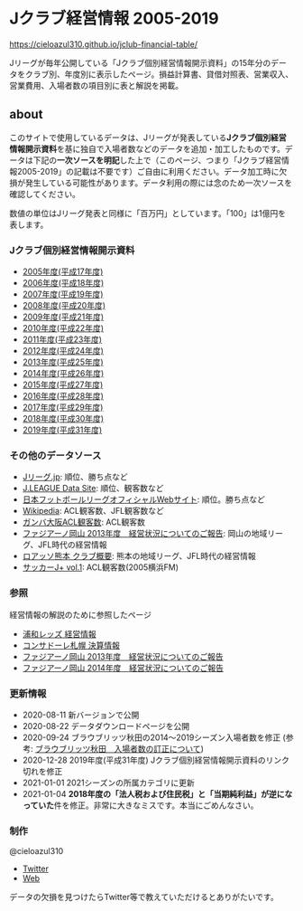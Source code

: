 # Jクラブ経営情報 2005-2019

<https://cieloazul310.github.io/jclub-financial-table/>

Jリーグが毎年公開している「Jクラブ個別経営情報開示資料」の15年分のデータをクラブ別、年度別に表示したページ。損益計算書、貸借対照表、営業収入、営業費用、入場者数の項目別に表と解説を掲載。

## about

このサイトで使用しているデータは、Jリーグが発表している**Jクラブ個別経営情報開示資料**を基に独自で入場者数などのデータを追加・加工したものです。データは下記の**一次ソースを明記**した上で（このページ、つまり「Jクラブ経営情報2005-2019」の記載は不要です）ご自由に利用ください。データ加工時に欠損が発生している可能性があります。データ利用の際には念のため一次ソースを確認してください。

数値の単位はJリーグ発表と同様に「百万円」としています。「100」は1億円を表します。

### Jクラブ個別経営情報開示資料

- [2005年度(平成17年度)](https://www.jleague.jp/docs/aboutj/club2006_02.pdf "2005年度(平成17年度) Jクラブ個別経営情報開示資料")
- [2006年度(平成18年度)](https://www.jleague.jp/docs/aboutj/club2007_02.pdf "2006年度(平成18年度) Jクラブ個別経営情報開示資料")
- [2007年度(平成19年度)](https://www.jleague.jp/docs/aboutj/club2008_02.pdf "2007年度(平成19年度) Jクラブ個別経営情報開示資料")
- [2008年度(平成20年度)](https://www.jleague.jp/docs/aboutj/club2009_02.pdf "2008年度(平成20年度) Jクラブ個別経営情報開示資料")
- [2009年度(平成21年度)](https://www.jleague.jp/docs/aboutj/club2010_02.pdf "2009年度(平成21年度) Jクラブ個別経営情報開示資料")
- [2010年度(平成22年度)](https://www.jleague.jp/docs/aboutj/club2011_02.pdf "2010年度(平成22年度) Jクラブ個別経営情報開示資料")
- [2011年度(平成23年度)](https://www.jleague.jp/docs/aboutj/club-h23kaiji.pdf "2011年度(平成23年度) Jクラブ個別経営情報開示資料")
- [2012年度(平成24年度)](https://www.jleague.jp/docs/aboutj/club-h24kaiji.pdf "2012年度(平成24年度) Jクラブ個別経営情報開示資料")
- [2013年度(平成25年度)](https://www.jleague.jp/docs/aboutj/club-h25kaiji.pdf "2013年度(平成25年度) Jクラブ個別経営情報開示資料")
- [2014年度(平成26年度)](https://www.jleague.jp/docs/aboutj/club-h26kaiji.pdf "2014年度(平成26年度) Jクラブ個別経営情報開示資料")
- [2015年度(平成27年度)](https://www.jleague.jp/docs/aboutj/club-h27kaiji.pdf "2015年度(平成27年度) Jクラブ個別経営情報開示資料")
- [2016年度(平成28年度)](https://www.jleague.jp/docs/aboutj/club-h28kaiji.pdf "2016年度(平成28年度) Jクラブ個別経営情報開示資料")
- [2017年度(平成29年度)](https://www.jleague.jp/docs/aboutj/club-h29kaiji.pdf "2017年度(平成29年度) Jクラブ個別経営情報開示資料")
- [2018年度(平成30年度)](https://www.jleague.jp/docs/aboutj/club-h30kaiji_3.pdf "2018年度(平成30年度) Jクラブ個別経営情報開示資料")
- [2019年度(平成31年度)](https://www.jleague.jp/docs/aboutj/club-h31kaiji-1.pdf "2019年度(平成31年度) Jクラブ個別経営情報開示資料")

### その他のデータソース

- [Jリーグ.jp](https://www.jleague.jp/): 順位、勝ち点など
- [J.LEAGUE Data Site](https://data.j-league.or.jp/SFTP01/): 順位、観客数など
- [日本フットボールリーグオフィシャルWebサイト](http://www.jfl.or.jp/): 順位。勝ち点など
- [Wikipedia](https://ja.wikipedia.org/wiki/): ACL観客数、JFL観客数など
- [ガンバ大阪ACL観客数](http://datadata.zashiki.com/gamba/att/douinacl.htm): ACL観客数
- [ファジアーノ岡山 2013年度　経営状況についてのご報告](https://www.fagiano-okayama.com/news/p1398334491.html): 岡山の地域リーグ、JFL時代の経営情報
- [ロアッソ熊本 クラブ概要](https://roasso-k.com/top_team/club_outline): 熊本の地域リーグ、JFL時代の経営情報
- [サッカーJ+ vol.1](https://ja.wikipedia.org/wiki/%E3%82%B5%E3%83%83%E3%82%AB%E3%83%BCJ%2B): ACL観客数(2005横浜FM)

### 参照

経営情報の解説のために参照したページ

- [浦和レッズ 経営情報](https://www.urawa-reds.co.jp/club/managdata.php)
- [コンサドーレ札幌 決算情報](https://www.consadole-sapporo.jp/club/settlement/)
- [ファジアーノ岡山 2013年度　経営状況についてのご報告](https://www.fagiano-okayama.com/news/p1398334491.html)
- [ファジアーノ岡山 2014年度　経営状況についてのご報告](https://www.fagiano-okayama.com/news/p1429706533.html)

### 更新情報

- 2020-08-11 新バージョンで公開
- 2020-08-22 データダウンロードページを公開
- 2020-09-24 ブラウブリッツ秋田の2014〜2019シーズン入場者数を修正 (参考: [ブラウブリッツ秋田　入場者数の訂正について](https://www.jleague.jp/release/post-64557/))
- 2020-12-28 2019年度(平成31年度) Jクラブ個別経営情報開示資料のリンク切れを修正
- 2021-01-01 2021シーズンの所属カテゴリに更新
- 2021-01-04 **2018年度の「法人税および住民税」と「当期純利益」が逆になっていた**件を修正。非常に大きなミスです。本当にごめんなさい。

### 制作

@cieloazul310

- [Twitter](https://twitter.com/cieloazul310 "@cieloazul310")
- [Web](https://cieloazul310.github.io/ "水戸地図")

データの欠損を見つけたらTwitter等で教えていただけるとありがたいです。
